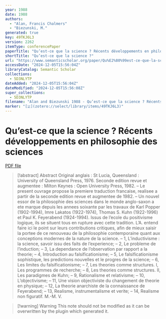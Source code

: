 ```yaml
---
year: 1988
date: 1988
authors:
  - "Alan, Francis Chalmers"
  - "Biezunski, M."
generated: true
key: 49TKJ6L3
version: 2262
itemType: conferencePaper
paperTitle: "Qu’est-ce que la science ? Récents développements en philosophie des sciences"
shortTitle: "Qu’est-ce que la science ?"
url: "https://www.semanticscholar.org/paper/Qu%E2%80%99est-ce-que-la-science-R%C3%A9cents-d%C3%A9veloppements-en-Alan-Biezunski/b664bb79de1b991e15894a23165d2edab7d56faf"
accessDate: "2024-12-05T15:56:04Z"
libraryCatalog: Semantic Scholar
collections:
  - 5D3NLYTP
dateAdded: "2024-12-05T15:56:04Z"
dateModified: "2024-12-05T15:56:08Z"
super_collections:
  - 5D3NLYTP
filename: "Alan and Biezunski 1988 - Qu’est-ce que la science ? Récents développements en philosophie des sciences.pdf"
marker: "[🇿](zotero://select/library/items/49TKJ6L3)"
---
```

# Qu’est-ce que la science ? Récents développements en philosophie des sciences

[PDF file](/Papers/PDFs/Alan%20and%20Biezunski%201988%20-%20Qu’est-ce%20que%20la%20science%20?%20Récents%20développements%20en%20philosophie%20des%20sciences.pdf)

> [!abstract] Abstract
> Original anglais : St Lucia, Queensland : University of Queensland Press, 1976. Seconde edition revue et augmentee : Milton Keynes : Open University Press, 1982. – Le present ouvrage propose la premiere traduction francaise, realisee a partir de la seconde edition revue et augmentee de 1982. – Un nouvel essor de la philosophie des sciences dans le monde anglo-saxon a ete marque depuis les annees soixante par les travaux de Karl Popper (1902-1994), Imre Lakatos (1922-1974), Thomas S. Kuhn (1922-1996) et Paul K. Feyerabend (1924-1994). Issus de l’ecole du positivisme logique, ils se situent tous en rupture avec cette tradition. L’A. entend faire ici le point sur leurs contributions critiques, afin de mieux saisir la portee de ce renouveau de la philosophie contemporaine quant aux conceptions modernes de la nature de la science. – 1, L’inductivisme : la science, savoir issu des faits de l’experience; – 2, Le probleme de l’induction; – 3, La dependance de l’observation par rapport a la theorie; – 4, Introduction au falsificationisme; – 5, Le falsificationisme sophistique, les predictions nouvelles et le progres de la science; – 6, Les limites du falsificationisme; – 7, Les theories comme structures. I, Les programmes de recherche; – 8, Les theories comme structures. II, Les paradigmes de Kuhn; – 9, Rationalisme et relativisme; – 10, L’objectivisme; – 11, Une vision objectiviste du changement de theorie en physique; – 12, La theorie anarchiste de la connaissance de Feyerabend; – 13, Realisme, instrumentalisme et verite; – 14, Realisme non figuratif. M.-M. V.

>[!warning] Warning
> This note should not be modified as it can be overwritten by the plugin which generated it.

